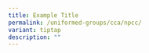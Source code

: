 ```yaml
---
title: Example Title
permalink: /uniformed-groups/cca/npcc/
variant: tiptap
description: ""
---
```

